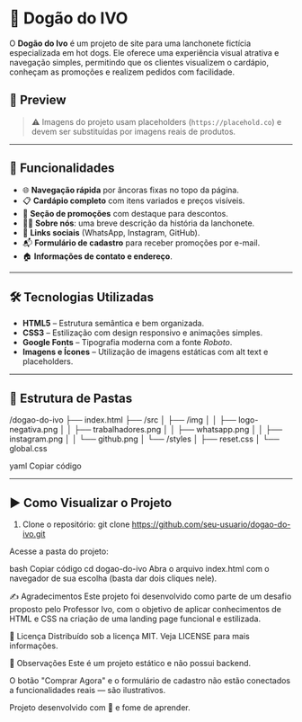# 🌭 Dogão do IVO

O **Dogão do Ivo** é um projeto de site para uma lanchonete fictícia especializada em hot dogs. Ele oferece uma experiência visual atrativa e navegação simples, permitindo que os clientes visualizem o cardápio, conheçam as promoções e realizem pedidos com facilidade.

## 📸 Preview

> ⚠️ Imagens do projeto usam placeholders (`https://placehold.co`) e devem ser substituídas por imagens reais de produtos.

---

## 🧠 Funcionalidades

- 🌐 **Navegação rápida** por âncoras fixas no topo da página.
- 📋 **Cardápio completo** com itens variados e preços visíveis.
- 💸 **Seção de promoções** com destaque para descontos.
- 🧑‍🍳 **Sobre nós**: uma breve descrição da história da lanchonete.
- 📱 **Links sociais** (WhatsApp, Instagram, GitHub).
- 📬 **Formulário de cadastro** para receber promoções por e-mail.
- 🏠 **Informações de contato e endereço**.

---

## 🛠️ Tecnologias Utilizadas

- **HTML5** – Estrutura semântica e bem organizada.
- **CSS3** – Estilização com design responsivo e animações simples.
- **Google Fonts** – Tipografia moderna com a fonte *Roboto*.
- **Imagens e Ícones** – Utilização de imagens estáticas com alt text e placeholders.

---

## 📁 Estrutura de Pastas

/dogao-do-ivo
├── index.html
├── /src
│ ├── /img
│ │ ├── logo-negativa.png
│ │ ├── trabalhadores.png
│ │ ├── whatsapp.png
│ │ ├── instagram.png
│ │ └── github.png
│ └── /styles
│ ├── reset.css
│ └── global.css

yaml
Copiar código

---

## ▶️ Como Visualizar o Projeto

1. Clone o repositório:
   git clone https://github.com/seu-usuario/dogao-do-ivo.git

Acesse a pasta do projeto:

bash
Copiar código
cd dogao-do-ivo
Abra o arquivo index.html com o navegador de sua escolha (basta dar dois cliques nele).

✍️ Agradecimentos
Este projeto foi desenvolvido como parte de um desafio proposto pelo Professor Ivo, com o objetivo de aplicar conhecimentos de HTML e CSS na criação de uma landing page funcional e estilizada.

📃 Licença
Distribuído sob a licença MIT. Veja LICENSE para mais informações.

📌 Observações
Este é um projeto estático e não possui backend.

O botão "Comprar Agora" e o formulário de cadastro não estão conectados a funcionalidades reais — são ilustrativos.

Projeto desenvolvido com 💛 e fome de aprender.